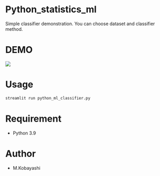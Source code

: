 # Python_statistics_ml

Simple classifier demonstration.
You can choose dataset and classifier method.

# DEMO

![](https://github.com/misakikobayashi1984/Python_statistics_ml/tree/main/Python_ml_classifier/Python_ml_classifier.png)

# Usage

```bash
streamlit run python_ml_classifier.py
```
# Requirement

* Python 3.9

# Author

* M.Kobayashi